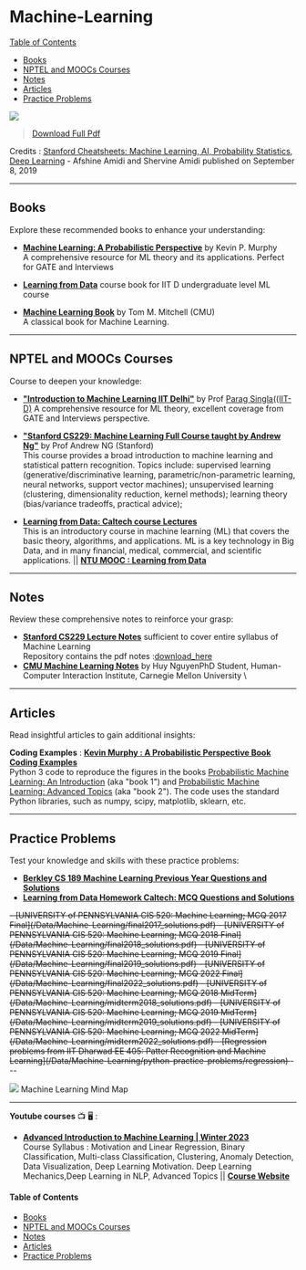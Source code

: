 # Machine-Learning

[Table of Contents](#table-of-contents)  
* [Books](#books)  
* [NPTEL and MOOCs Courses](#course)  
* [Notes](#notes)  
* [Articles](#articles)  
* [Practice Problems](#practice-problems)



[<img src="/Data/Machine-Learning/Machine_Learning_Cheatsheet.png">](/Data/Machine-Learning/super-cheatsheet-machine-learning.pdf)
> [Download Full Pdf](/Data/Artificial-Intelligence/All_cheat_sheet.pdf)
 
Credits : [Stanford Cheatsheets: Machine Learning, AI, Probability Statistics, Deep Learning](https://stanford.edu/~shervine/teaching/) - Afshine Amidi and Shervine Amidi published on September 8, 2019

---

## <a name="books"></a>Books

Explore these recommended books to enhance your understanding:

<!--
- [**"All of Statistics: A Concise Course in Statistical Inference"**](https://egrcc.github.io/docs/math/all-of-statistics.pdf) by  Larry Wasserman 
  A comprehensive resource for statistical theory and its applications.
-->

- [**Machine Learning: A Probabilistic Perspective**](http://noiselab.ucsd.edu/ECE228/Murphy_Machine_Learning.pdf) by Kevin P. Murphy\
  A comprehensive resource for ML theory and its applications. Perfect for GATE and Interviews

 - [**Learning from Data**](https://openeclass.panteion.gr/modules/document/file.php/PMS152/LEARNING/Abu-Mostafa%20Yaser%20S.%2C%20Malik%20Magdon-Ismail%2C%20Hsuan-Tien%20Lin%20%282012%29%20--%20Learning%20From%20Data_%20A%20short%20course.pdf) course book for IIT D undergraduate level ML course

- [**Machine Learning Book**](http://www.cs.cmu.edu/~tom/mlbook.html) by  Tom M. Mitchell (CMU)\
  A classical book for Machine Learning.
---

## <a name="course"></a>NPTEL and MOOCs Courses

Course to deepen your knowledge:

- [**"Introduction to Machine Learning IIT Delhi"**](https://www.cse.iitd.ac.in/~parags/teaching/col774/) by  Prof [Parag Singla((IIT-D)](https://www.cse.iitd.ac.in/~parags/)
  A comprehensive resource for ML theory, excellent coverage from GATE and Interviews perspective.

- [**"Stanford CS229: Machine Learning Full Course taught by Andrew Ng"**](https://www.youtube.com/watch?v=jGwO_UgTS7I&list=PLoROMvodv4rMiGQp3WXShtMGgzqpfVfbU&ab_channel=StanfordOnline) by  Prof Andrew NG (Stanford) \
This course provides a broad introduction to machine learning and statistical pattern recognition. Topics include: supervised learning (generative/discriminative learning, parametric/non-parametric learning, neural networks, support vector machines); unsupervised learning (clustering, dimensionality reduction, kernel methods); learning theory (bias/variance tradeoffs, practical advice);

- [**Learning from Data: Caltech course Lectures**](https://home.work.caltech.edu/telecourse.html) \
This is an introductory course in machine learning (ML) that covers the basic theory, algorithms, and applications. ML is a key technology in Big Data, and in many financial, medical, commercial, and scientific applications. || **[NTU MOOC : Learning from Data](https://www.csie.ntu.edu.tw/~htlin/mooc/)**

---


## <a name="notes"></a>Notes

Review these comprehensive notes to reinforce your grasp:

- **[Stanford CS229 Lecture Notes](https://cs229.stanford.edu/main_notes.pdf)** sufficient to cover entire syllabus of Machine Learning \
Repository contains the pdf notes :[download_here](/Data/Machine-Learning/main_notes.pdf)
- **[CMU Machine Learning Notes](https://www.cs.cmu.edu/~hn1/documents/machine-learning/notes.pdf)** by Huy NguyenPhD Student, Human-Computer Interaction Institute, Carnegie Mellon University \

---

## <a name="articles"></a>Articles

Read insightful articles to gain additional insights:

**Coding Examples** : [**Kevin Murphy : A Probabilistic Perspective Book Coding Examples**](https://github.com/probml/pyprobml/tree/master)\
Python 3 code to reproduce the figures in the books [Probabilistic Machine Learning: An Introduction](https://probml.github.io/pml-book/book1.html) (aka "book 1") and [Probabilistic Machine Learning: Advanced Topics](https://probml.github.io/pml-book/book2.html) (aka "book 2"). The code uses the standard Python libraries, such as numpy, scipy, matplotlib, sklearn, etc.

---

## <a name="practice-problems"></a>Practice Problems

Test your knowledge and skills with these practice problems:

- **[Berkley CS 189 Machine Learning Previous Year Questions and Solutions](https://tbp.berkeley.edu/courses/cs/189/)**
- **[Learning from Data Homework Caltech: MCQ Questions and Solutions](https://home.work.caltech.edu/homeworks.html)**

<strike>
- [UNIVERSITY of PENNSYLVANIA CIS 520: Machine Learning; MCQ 2017 Final](/Data/Machine-Learning/final2017_solutions.pdf)
- [UNIVERSITY of PENNSYLVANIA CIS 520: Machine Learning; MCQ 2018 Final](/Data/Machine-Learning/final2018_solutions.pdf)
- [UNIVERSITY of PENNSYLVANIA CIS 520: Machine Learning; MCQ 2019 Final](/Data/Machine-Learning/final2019_solutions.pdf)
- [UNIVERSITY of PENNSYLVANIA CIS 520: Machine Learning; MCQ 2022 Final](/Data/Machine-Learning/final2022_solutions.pdf)
- [UNIVERSITY of PENNSYLVANIA CIS 520: Machine Learning; MCQ 2018 MidTerm](/Data/Machine-Learning/midterm2018_solutions.pdf)
- [UNIVERSITY of PENNSYLVANIA CIS 520: Machine Learning; MCQ 2019 MidTerm](/Data/Machine-Learning/midterm2019_solutions.pdf)
- [UNIVERSITY of PENNSYLVANIA CIS 520: Machine Learning; MCQ 2022 MidTerm](/Data/Machine-Learning/midterm2022_solutions.pdf)
- [Regression problems from IIT Dharwad EE 405: Patter Recognition and Machine Learning](/Data/Machine-Learning/python-practice-problems/regression)
</strike>
---

[<img src="https://github.com/trekhleb/homemade-machine-learning/blob/master/images/machine-learning-map.png">](https://github.com/trekhleb/homemade-machine-learning/blob/master/images/machine-learning-map.png)
Machine Learning Mind Map


---

**Youtube courses** 📺 🖥️ :

- [**Advanced Introduction to Machine Learning | Winter 2023**](https://www.youtube.com/watch?v=nB77M-mm0Nk&list=PLLB0NZP0teC-JfhvTuaurDq6hSEzSy1cG&ab_channel=ByteSizeML) \
Course Syllabus : Motivation and Linear Regression, Binary Classification, Multi-class Classification, Clustering, Anomaly Detection, Data Visualization, Deep Learning Motivation. Deep Learning Mechanics,Deep Learning in NLP, Advanced Topics || **[Course Website](https://bytesizeml.github.io/ml2023/)**

#### <a name="table-of-contents"></a>Table of Contents

* [Books](#books)  
* [NPTEL and MOOCs Courses](#course)  
* [Notes](#notes)  
* [Articles](#articles)  
* [Practice Problems](#practice-problems)

